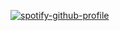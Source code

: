 [![spotify-github-profile](https://spotify-github-profile.kittinanx.com/api/view?uid=31mplrsixynas3fsmo36kckq5s4y&cover_image=true&theme=natemoo-re&show_offline=false&background_color=121212&interchange=false&bar_color=FF9FCF&bar_color_cover=false)](https://github.com/kittinan/spotify-github-profile)
